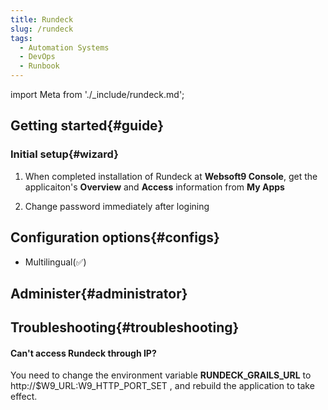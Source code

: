 ```yaml
---
title: Rundeck
slug: /rundeck
tags:
  - Automation Systems
  - DevOps
  - Runbook
---
```


import Meta from './_include/rundeck.md';

<Meta name="meta" />

## Getting started{#guide}

### Initial setup{#wizard}

1. When completed installation of Rundeck at **Websoft9 Console**, get the applicaiton's **Overview** and **Access** information from **My Apps**  

2. Change password immediately after logining


## Configuration options{#configs}

- Multilingual(✅)

## Administer{#administrator}

## Troubleshooting{#troubleshooting}

#### Can't access Rundeck through IP?

You need to change the environment variable **RUNDECK_GRAILS_URL** to http://$W9_URL:W9_HTTP_PORT_SET , and rebuild the application to take effect.

